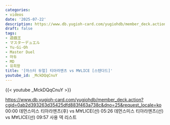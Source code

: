 ```yaml
---
categories:
- videos
date: '2025-07-22'
description: https://www.db.yugioh-card.com/yugiohdb/member_deck.action?cgid=0ab2d393263d35425dfd883f463a738c&dno=25&request_locale=ko
draft: false
tags:
- 遊戯王
- マスターデュエル
- Yu-Gi-Oh
- Master Duel
- 마듀
- MD
- 유희왕
title: '[마스터 듀얼] 티아라멘츠 vs M∀LICE [스텐다드]'
youtube_id: _MckDQqCnuY
---
```



{{< youtube _MckDQqCnuY >}}

https://www.db.yugioh-card.com/yugiohdb/member_deck.action?cgid=0ab2d393263d35425dfd883f463a738c&dno=25&request_locale=ko
00:00 데먼스미스 티아라멘츠(후) vs M∀LICE(선)
05:26 데먼스미스 티아라멘츠(선) vs M∀LICE(선)
09:57 사용 덱 리스트